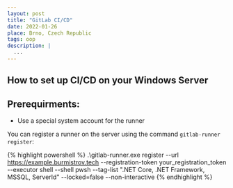 ```yaml
---
layout: post
title: "GitLab CI/CD"
date: 2022-01-26
place: Brno, Czech Republic
tags: oop
description: |
  ...
---
```

## How to set up CI/CD on your Windows Server
Prerequirments: 
- 
- Use a special system account for the runner


You can register a runner on the server using the command `gitlab-runner register`:

{% highlight powershell %}
.\gitlab-runner.exe register --url https://example.burmistrov.tech 
--registration-token your_registration_token
--executor shell 
--shell pwsh 
--tag-list ".NET Core, .NET Framework, MSSQL, ServerId" 
--locked=false 
--non-interactive
{% endhighlight %}